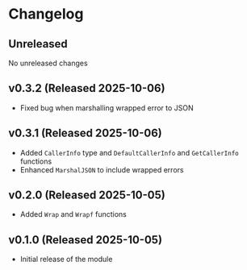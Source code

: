 # Changelog

## Unreleased

No unreleased changes

## v0.3.2 (Released 2025-10-06)

* Fixed bug when marshalling wrapped error to JSON
  
## v0.3.1 (Released 2025-10-06)

* Added `CallerInfo` type and `DefaultCallerInfo` and `GetCallerInfo` functions
* Enhanced `MarshalJSON` to include wrapped errors

## v0.2.0 (Released 2025-10-05)

* Added `Wrap` and `Wrapf` functions
  
## v0.1.0 (Released 2025-10-05)

* Initial release of the module
